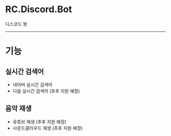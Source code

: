 # RC.Discord.Bot
 디스코드 봇
 <hr/>
 
# 기능
## 실시간 검색어
* 네이버 실시간 검색어
* 다음 실시간 검색어 (추후 지원 예정)
## 음악 재생
* 유튜브 재생 (추후 지원 예정)
* 사운드클라우드 재생 (추후 지원 예정)
